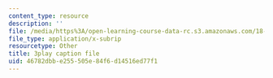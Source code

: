 ```yaml
---
content_type: resource
description: ''
file: /media/https%3A/open-learning-course-data-rc.s3.amazonaws.com/18-01-single-variable-calculus-fall-2006/46782dbbe255505e84f6d14516ed77f1_hjZhPczMkL4.vtt
file_type: application/x-subrip
resourcetype: Other
title: 3play caption file
uid: 46782dbb-e255-505e-84f6-d14516ed77f1
---
```

